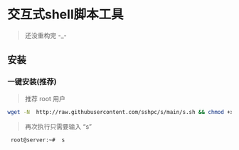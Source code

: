 # 交互式shell脚本工具

>还没重构完 -_-

## 安装

### 一键安装(推荐)
> 推荐 root 用户

```sh
wget -N  http://raw.githubusercontent.com/sshpc/s/main/s.sh && chmod +x s.sh && sudo ./s.sh
```

> 再次执行只需要输入 “s” 

```sh
 root@server:~#  s
```







